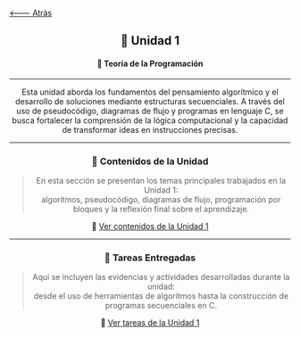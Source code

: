 [🡐 Atrás](index.md)


<div align="center">

<h2>🧩 Unidad 1</h2>
<h4>📘 Teoría de la Programación</h4>

---

<p align="center">
Esta unidad aborda los fundamentos del pensamiento algorítmico y el desarrollo de soluciones mediante estructuras secuenciales.  
A través del uso de pseudocódigo, diagramas de flujo y programas en lenguaje C, se busca fortalecer la comprensión de la lógica computacional y la capacidad de transformar ideas en instrucciones precisas.
</p>

---

### 📂 Contenidos de la Unidad
> En esta sección se presentan los temas principales trabajados en la Unidad 1:  
> algoritmos, pseudocódigo, diagramas de flujo, programación por bloques y la reflexión final sobre el aprendizaje.

🔗 [Ver contenidos de la Unidad 1](Contenidos.md)

---

### 🧰 Tareas Entregadas
> Aquí se incluyen las evidencias y actividades desarrolladas durante la unidad:  
> desde el uso de herramientas de algoritmos hasta la construcción de programas secuenciales en C.

🔗 [Ver tareas de la Unidad 1](Tareas.md)


</div>



